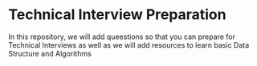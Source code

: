 # Technical Interview Preparation
In this repository, we will add queestions so that you can prepare for Technical Interviews as well as we will add resources to learn basic Data Structure and Algorithms
